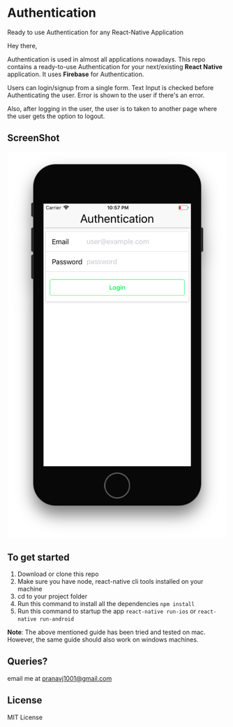 # Authentication
Ready to use Authentication for any React-Native Application

Hey there,

Authentication is used in almost all applications nowadays. 
This repo contains a ready-to-use Authentication for your next/existing **React Native** application.
It uses **Firebase** for Authentication. 

Users can login/signup from a single form. Text Input is checked before Authenticating the user.
Error is shown to the user if there's an error. 

Also, after logging in the user, the user is to taken to another page where the user gets the option to logout.

## ScreenShot

<p align="center">
<img src="ScreenShot.png">
</p>

## To get started

1. Download or clone this repo
2. Make sure you have node, react-native cli tools installed on your machine
3. cd to your project folder
4. Run this command to install all the dependencies 
```npm install```
5. Run this command to startup the app
```react-native run-ios``` or ```react-native run-android```

**Note**: The above mentioned guide has been tried and tested on mac. However, the same guide should also work on windows machines.

## Queries?

email me at pranavj1001@gmail.com

## License

MIT License
